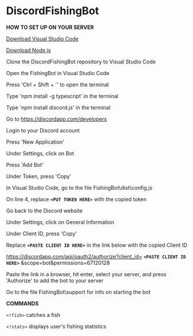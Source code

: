 ﻿# DiscordFishingBot

**HOW TO SET UP ON YOUR SERVER**

[Download Visual Studio Code](https://code.visualstudio.com/)

[Download Node.js](https://nodejs.org/en/)

Clone the DiscordFishingBot repository to Visual Studio Code

Open the FishingBot in Visual Studio Code

Press 'Ctrl + Shift + \`' to open the terminal

Type 'npm install -g typescript' in the terminal

Type 'npm install discord.js' in the terminal

Go to https://discordapp.com/developers

Login to your Discord account

Press 'New Application'

Under Settings, click on Bot

Press 'Add Bot'

Under Token, press 'Copy'

In Visual Studio Code, go to the file FishingBot\dist\config.js

On line 4, replace **`<PUT TOKEN HERE>`** with the copied token
  
Go back to the Discord website

Under Settings, click on General Information

Under Client ID, press 'Copy'

Replace **`<PASTE CLIENT ID HERE>`** in the link below with the copied Client ID
  
https://discordapp.com/api/oauth2/authorize?client_id= **`<PASTE CLIENT ID HERE>`** &scope=bot&permissions=67120128
  
Paste the link in a browser, hit enter, select your server, and press 'Authorize' to add the bot to your server

Go to the file FishingBot\support for info on starting the bot


**COMMANDS**

`<!fish>` catches a fish

`<!stats>` displays user's fishing statistics
